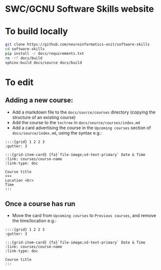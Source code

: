 # SWC/GCNU Software Skills website

# To build locally
```bash
git clone https://github.com/neuroinformatics-unit/software-skills
cd software-skills
pip install -r docs/requirements.txt
rm -rf docs/build
sphinx-build docs/source docs/build
```

# To edit
## Adding a new course:
- Add a markdown file to the `docs/source/courses` directory (copying the structure of an existing course)
- Add the course to the `toctree` in `docs/source/courses/index.md`
- Add a card advertising the course in the `Upcoming courses` section of `docs/source/index.md`, using the syntax e.g.:
```
::::{grid} 1 2 2 3
:gutter: 3

:::{grid-item-card} {fa}`file-image;sd-text-primary` Date & Time
:link: courses/course-name
:link-type: doc

Course title
+++
Location <br>
Time
:::
```

## Once a course has run
- Move the card from `Upcoming courses` to `Previous courses`, and remove the time/location e.g.:
```
::::{grid} 1 2 2 3
:gutter: 3

:::{grid-item-card} {fa}`file-image;sd-text-primary` Date & Time
:link: courses/course-name
:link-type: doc

Course title
:::

```